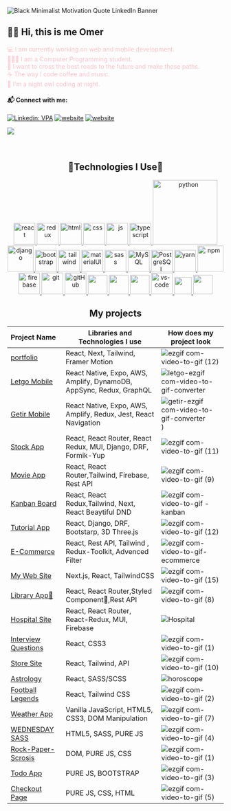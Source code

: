![Black Minimalist Motivation Quote LinkedIn Banner](https://github.com/Omeko-FG/backend-practice-DJANGO/assets/119002766/e740b629-5b64-4f12-a771-73d87aea3463)

## 👋🏻 Hi, this is me Omer

<font color="pink">💻  I am currently working on web and mobile development. </font>
</br>
<font color="pink">🧑🏻‍💻 I am a Computer Programming student. </font>
</br>
<font color="pink">🌌 I want to cross the best roads to the future and make those paths. </font>
</br>
<font color="pink">☕ The way I code coffee and music.</font>
</br>
<font color="pink">🌃 I'm a night owl coding at night.</font>

#### 📬 Connect with me:

[![Linkedin: VPA](https://img.shields.io/badge/linkedin-%230077B5.svg?&style=for-the-badge&logo=linkedin&logoColor=white)](https://www.linkedin.com/in/omer-faruk-gurbuz/)
[![website](https://img.shields.io/badge/gmail-f1f2f6.svg?&style=for-the-badge&logo=gmail&logoColor=red)](mailto:gurbuzzomer@gmail.com)
[![website](https://img.shields.io/badge/%20-medium-black?&style=for-the-badge&logoColor=white)](https://medium.com/@omerfarukgrbz)

![](https://komarev.com/ghpvc/?username=Omeko-FG&color=blue&style=for-the-badge)
</br>
</br>
</br>
### 



###
<h2 align="center">🚀Technologies I Use🚀</h2>
<div align="center">
<p>
<a href="#" target="_blank"> <img src="https://cdn.icon-icons.com/icons2/2415/PNG/512/react_original_wordmark_logo_icon_146375.png" alt="react" width="50"/> </a> 
<a href="#" target="_blank"> <img src="https://user-images.githubusercontent.com/25181517/187896150-cc1dcb12-d490-445c-8e4d-1275cd2388d6.png" alt="redux" width="50"/> </a> 
<a href="#" target="_blank"> <img src="https://www.svgrepo.com/show/353884/html-5.svg" alt="html" height="50"/> </a> 
<a href="#" target="_blank"> <img src="https://www.svgrepo.com/show/303263/css3-logo.svg" alt="css" height="50"/> </a> 
<a href="#" target="_blank"> <img src="https://cdn.icon-icons.com/icons2/2108/PNG/512/javascript_icon_130900.png" alt="js" height="50"/> </a> 
  <a href="#" target="_blank"> <img src="https://user-images.githubusercontent.com/25181517/183890598-19a0ac2d-e88a-4005-a8df-1ee36782fde1.png" alt="typescript" height="50"/> </a>
<a href="#" target="_blank"> <img src="https://www.python.org/static/img/python-logo.png" alt="python" width="150"/> </a>  
<a href="#" target="_blank"> <img src="https://cdn.icon-icons.com/icons2/2415/PNG/512/django_plain_logo_icon_146558.png" alt="django" height="60"/> </a> 
<a href="#" target="_blank"> <img src="https://user-images.githubusercontent.com/25181517/183898054-b3d693d4-dafb-4808-a509-bab54cf5de34.png" alt="bootstrap" height="50"/> </a> 
<a href="#" target="_blank"> <img src="https://user-images.githubusercontent.com/25181517/202896760-337261ed-ee92-4979-84c4-d4b829c7355d.png" alt="tailwind" height="50"/> </a> 
<a href="#" target="_blank"> <img src="https://user-images.githubusercontent.com/25181517/189716630-fe6c084c-6c66-43af-aa49-64c8aea4a5c2.png" alt="materialUI" height="50"/> </a> 
<a href="#" target="_blank"> <img src="https://user-images.githubusercontent.com/25181517/192158956-48192682-23d5-4bfc-9dfb-6511ade346bc.png" alt="sass" height="50"/> </a> 
<a href="#" target="_blank"> <img src="https://cdn.icon-icons.com/icons2/2415/PNG/512/mysql_original_wordmark_logo_icon_146417.png" alt="MySQL" height="50"/> </a> 
<a href="#" target="_blank"> <img src="https://www.vectorlogo.zone/logos/postgresql/postgresql-ar21.svg" alt="PostgreSQL" height="50"/> </a> 
<a href="#" target="_blank"> <img src="https://user-images.githubusercontent.com/25181517/183049794-a3dfaddd-22ee-4ffe-b0b4-549ccd4879f9.png" alt="yarn" height="50"/> </a>
<a href="#" target="_blank"> <img src="https://user-images.githubusercontent.com/25181517/121401671-49102800-c959-11eb-9f6f-74d49a5e1774.png" alt="npm" height="60"/> </a> 
<a href="#" target="_blank"> <img src="https://user-images.githubusercontent.com/25181517/189716855-2c69ca7a-5149-4647-936d-780610911353.png" alt="firebase" height="50"/> </a> 
<a href="#" target="_blank"> <img src="https://www.vectorlogo.zone/logos/git-scm/git-scm-icon.svg" alt="git" height="50"/> </a> 
<a href="#" target="_blank"> <img src="https://www.svgrepo.com/show/349375/github.svg" alt="gitHub" height="50"/> </a>
<a href="#" target="_blank"> <img src="https://user-images.githubusercontent.com/25181517/117207330-263ba280-adf4-11eb-9b97-0ac5b40bc3be.png" height="45"/> </a>
<a href="#" target="_blank"> <img src="https://user-images.githubusercontent.com/25181517/192109061-e138ca71-337c-4019-8d42-4792fdaa7128.png" height="45"/> </a>
<a href="#" target="_blank"> <img src="https://user-images.githubusercontent.com/68279555/200387386-276c709f-380b-46cc-81fd-f292985927a8.png" height="45"/> </a>
<a href="#" target="_blank"> <img src="https://user-images.githubusercontent.com/25181517/192108891-d86b6220-e232-423a-bf5f-90903e6887c3.png" alt="vs-code" height="50"/> </a> 
<a href="#" target="_blank"> <img src="https://user-images.githubusercontent.com/25181517/183912952-83784e94-629d-4c34-a961-ae2ae795b662.png" height="40"/> </a>
<a href="#" target="_blank"> <img src="https://www.svgrepo.com/show/354354/slack-icon.svg" height="45"/> </a>
   


</p>
<!--<div  align="center"> <img src="https://raw.githubusercontent.com/scriptex/github-contributions-snake/snake/github-contribution-grid-snake.svg" /></div>-->


## My projects
  Project Name       |Libraries and Technologies I use     |How does my project look   
:-------------------------|-------------------------|-------------------------
[portfolio](https://omerfarukgurbuz-com.vercel.app/)| React, Next, Tailwind, Framer Motion|![ezgif com-video-to-gif (12)](https://github.com/omerfaruk-gurbuz/omerfarukgurbuz.com/assets/119002766/bb01a85e-26d3-4f20-98a6-f5ba6debd34d)
[Letgo Mobile]()| React Native, Expo, AWS, Amplify, DynamoDB, AppSync, Redux, GraphQL |![letgo-ezgif com-video-to-gif-converter](https://github.com/omerfaruk-gurbuz/omerfaruk-gurbuz/assets/119002766/34866499-bd0c-4bce-a533-97a0e07e57b9)
[Getir Mobile]()| React Native, Expo, AWS, Amplify, Redux, Jest, React Navigation |![getir-ezgif com-video-to-gif-converter](https://github.com/omerfaruk-gurbuz/omerfaruk-gurbuz/assets/119002766/05e5d708-e8ff-4e3f-a912-49b97372d76a))
[Stock App](https://stock-app-lilac.vercel.app/)| React, React Router, React Redux, MUI, Django, DRF, Formik-Yup|![ezgif com-video-to-gif (11)](https://github.com/Omeko-FG/StokApp-DJANGO-REACT-MUI-etc./assets/119002766/ca4c1360-ce18-4631-8628-775bc59470ef)
[Movie App](https://github.com/omerfaruk-gurbuz/movie-site-REACT-TAILWIND-FIREBASE)| React, React Router,Tailwind, Firebase, Rest API|![ezgif com-video-to-gif (9)](https://github.com/omerfaruk-gurbuz/movie-site-react/assets/119002766/967c6f22-710b-4773-8a5e-f73daca48187)
[Kanban Board](https://github.com/omerfaruk-gurbuz/dataguess-kanban/)| React, React Redux,Tailwind, Next, React Beaytiful DND|![ezgif com-video-to-gif - kanban](https://github.com/omerfaruk-gurbuz/dataguess-kanban/assets/119002766/8f803af6-e1eb-4abd-af83-143a88751f2c)
[Tutorial App ](https://github.com/omerfaruk-gurbuz/Tutorial-app-REACT-DJANGO-3D)|  React, Django, DRF, Bootstarp, 3D Three.js|![ezgif com-video-to-gif (12)](https://github.com/omerfaruk-gurbuz/Tutorial-app-REACT-DJANGO-3D/assets/119002766/11940931-895e-4505-8002-92a80a5f96c1)
[E-Commerce ](https://github.com/omerfaruk-gurbuz/dataguess-ecommerce)|  React, Rest API, Tailwind , Redux-Toolkit, Advenced Filter|![ezgif com-video-to-gif-ecommerce](https://github.com/omerfaruk-gurbuz/dataguess-kanban/assets/119002766/c3271bd2-385b-4697-b769-1cadc1a89b96)
[My Web Site ](https://github.com/omerfaruk-gurbuz/MyWebSite-NEXT.JS-Tailwind)|  Next.js, React, TailwindCSS|![ezgif com-video-to-gif (15)](https://github.com/omerfaruk-gurbuz/MyWebSite-NEXT.JS-Tailwind/assets/119002766/37870fd7-7447-483e-ac09-ac50dc84f283)
[Library App💅](https://github.com/omerfaruk-gurbuz/library-app-REACT-STYLED-COM)| React, React Router,Styled Component💅,Rest API|![ezgif com-video-to-gif (8)](https://github.com/omerfaruk-gurbuz/library-app-REACT-STYLED-COM./assets/119002766/7892247c-55be-4139-9550-5441c1d203f2)
[Hospital Site ](https://github.com/omerfaruk-gurbuz/hospital-site-REACT-MUI-FIREBASE)| React, React Router, React-Redux, MUI, Firebase|![Hospital](https://user-images.githubusercontent.com/119002766/248254324-47c92120-751d-466f-8012-f043bed65c38.gif)
[Interview Questions](https://github.com/omerfaruk-gurbuz/interwiev-project-react)| React, CSS3 |![ezgif com-video-to-gif (1)](https://github.com/omerfaruk-gurbuz/interwiev-project-react/assets/119002766/72cb7803-3a16-42ac-960e-27aface74477)
[Store Site](https://github.com/omerfaruk-gurbuz/Store-app-REACT-STYLED-COM.--API)| React, Tailwind, API |![ezgif com-video-to-gif (10)](https://github.com/omerfaruk-gurbuz/Store-app-REACT-STYLED-COM.--API/assets/119002766/664eb951-087a-4f79-9e05-b58b16ae73a8)
[Astrology](https://github.com/omerfaruk-gurbuz/horoscope-info)| React, SASS/SCSS |![horoscope](https://user-images.githubusercontent.com/118957608/221441522-db0dafdc-72aa-4b9f-bcde-6ed65950da1c.gif)
[Football Legends](https://github.com/omerfaruk-gurbuz/football-legends-react)| React, Tailwind CSS |![ezgif com-video-to-gif (2)](https://github.com/omerfaruk-gurbuz/football-legends-REACT/assets/119002766/e79e5b15-7567-4683-85ae-67c66cbfac13)
[Weather App](https://github.com/omerfaruk-gurbuz/Weather-Forecast-PURE-JS)| Vanilla JavaScript, HTML5, CSS3, DOM Manipulation |![ezgif com-video-to-gif (7)](https://github.com/omerfaruk-gurbuz/Weather-Forecast-PURE-JS/assets/119002766/c467b671-e7c4-4c46-a734-e2b405d4985c)
[WEDNESDAY SASS ](https://github.com/omerfaruk-gurbuz/wednasday-sass)|  HTML5, SASS, PURE JS|![ezgif com-video-to-gif (4)](https://github.com/omerfaruk-gurbuz/wednasday-SASS-SCSS/assets/119002766/2e58adc0-e394-4bb0-9424-71ec06782103)
[Rock-Paper-Scrosis](https://github.com/omerfaruk-gurbuz/rock-paper-scrosis-PURE-JS-CSS)|  DOM, PURE JS, CSS|![ezgif com-video-to-gif (1)](https://github.com/omerfaruk-gurbuz/rock-paper-scrosis-PURE-JS-CSS/assets/119002766/d2180e03-6733-40a5-b274-2a618d9a6644)
[Todo App ](https://github.com/omerfaruk-gurbuz/to-do-list-app--PUREJS-BOOTSTARP)|  PURE JS, BOOTSTRAP|![ezgif com-video-to-gif (3)](https://github.com/omerfaruk-gurbuz/to-do-app-2/assets/119002766/966577fa-a71a-4f84-9e72-b440938cd576)
[Checkout Page ](https://github.com/omerfaruk-gurbuz/Checkout-Page-PURE-JS-CSS)|  PURE JS, CSS, HTML|![ezgif com-video-to-gif (5)](https://github.com/omerfaruk-gurbuz/Checkout-Page-PURE-JS-CSS/assets/119002766/2baa8f0d-beec-444c-9cd0-dbbb939e355a)





<img
     src="https://github-readme-stats.vercel.app/api?username=Omeko-FG&theme=red-green"
     alt=""
     /> </br></br></br>
<img
     src="https://github-readme-stats.vercel.app/api/top-langs/?username=Omeko-FG&theme=dark-green"
     alt=""
     /> <br/>
</div>
